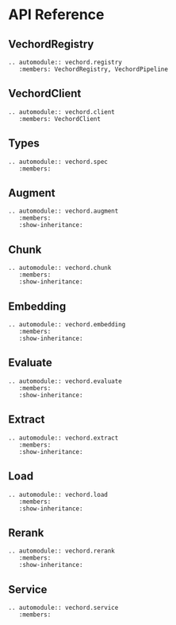 # API Reference

## VechordRegistry

```{eval-rst}
.. automodule:: vechord.registry
   :members: VechordRegistry, VechordPipeline
```

## VechordClient

```{eval-rst}
.. automodule:: vechord.client
   :members: VechordClient
```

## Types

```{eval-rst}
.. automodule:: vechord.spec
   :members:
```

## Augment

```{eval-rst}
.. automodule:: vechord.augment
   :members:
   :show-inheritance:
```

## Chunk

```{eval-rst}
.. automodule:: vechord.chunk
   :members:
   :show-inheritance:
```

## Embedding

```{eval-rst}
.. automodule:: vechord.embedding
   :members:
   :show-inheritance:
```

## Evaluate

```{eval-rst}
.. automodule:: vechord.evaluate
   :members:
   :show-inheritance:
```

## Extract

```{eval-rst}
.. automodule:: vechord.extract
   :members:
   :show-inheritance:
```

## Load

```{eval-rst}
.. automodule:: vechord.load
   :members:
   :show-inheritance:
```

## Rerank

```{eval-rst}
.. automodule:: vechord.rerank
   :members:
   :show-inheritance:
```

## Service

```{eval-rst}
.. automodule:: vechord.service
   :members:
```
